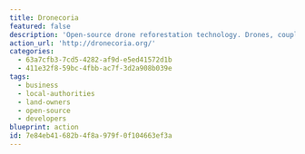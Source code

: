 ```yaml
---
title: Dronecoria
featured: false
description: 'Open-source drone reforestation technology. Drones, coupled with native coated seeds, can transform the efficiency with which we restore ecosystems.'
action_url: 'http://dronecoria.org/'
categories:
  - 63a7cfb3-7cd5-4282-af9d-e5ed41572d1b
  - 411e32f8-59bc-4fbb-ac7f-3d2a908b039e
tags:
  - business
  - local-authorities
  - land-owners
  - open-source
  - developers
blueprint: action
id: 7e84eb41-682b-4f8a-979f-0f104663ef3a
---
```

